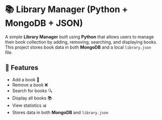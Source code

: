 # 📚 Library Manager (Python + MongoDB + JSON)

A simple **Library Manager** built using **Python** that allows users to manage their book collection by adding, removing, searching, and displaying books. This project stores book data in both **MongoDB** and a local `library.json` file.

## 🚀 Features

- Add a book 📖
- Remove a book ❌
- Search for books 🔍
- Display all books 📚
- View statistics 📊
- Stores data in both **MongoDB** and `library.json`

